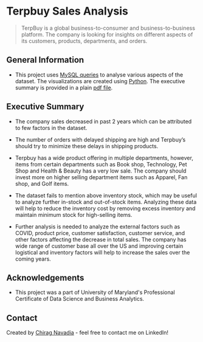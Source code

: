 # Terpbuy Sales Analysis
> TerpBuy is a global business-to-consumer and business-to-business platform. The company is looking for insights on different aspects of its customers, products, departments, and orders.



## General Information
- This project uses [MySQL queries](https://github.com/drcnavad/MySQL_TerpbuySales/blob/main/TERPBUY%20PROJECT%20ASSIGNMENT.pdf) to analyse various aspects of the dataset. The visualizations are created using [Python](https://github.com/drcnavad/MySQL_TerpbuySales/blob/main/TERPBUY%20ASSIGNMENT.ipynb). The executive summary is provided in a plain [pdf file](https://github.com/drcnavad/MySQL_TerpbuySales/blob/main/Terpbuy%20Executive%20Summary.pdf).



## Executive Summary
* The company sales decreased in past 2 years which can be attributed to few factors in the dataset.

* The number of orders with delayed shipping are high and Terpbuy’s should try to minimize these delays in shipping products.

* Terpbuy has a wide product offering in multiple departments, however, items from certain departments such as Book shop, Technology, Pet Shop and Health & Beauty has a very low sale. The company should invest more on higher selling department items such as Apparel, Fan shop, and Golf items.

* The dataset fails to mention above inventory stock, which may be useful to analyze further in-stock and out-of-stock items. Analyzing these data will help to reduce the inventory cost by removing excess inventory and maintain minimum stock for high-selling items.

* Further analysis is needed to analyze the external factors such as COVID, product price, customer satisfaction, customer service, and other factors affecting the decrease in total sales. The company has wide range of customer base all over the US and improving certain logistical and inventory factors will help to increase the sales over the coming years.



## Acknowledgements

- This project was a part of University of Maryland's Professional Certificate of Data Science and Business Analytics.


## Contact
Created by [Chirag Navadia](https://www.linkedin.com/in/cnavadia/) - feel free to contact me on LinkedIn!
